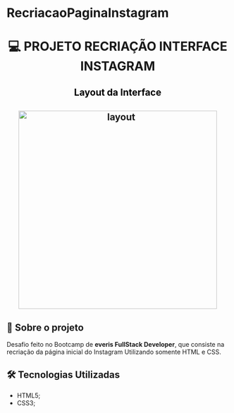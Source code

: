 # RecriacaoPaginaInstagram

<h1 align="center">

:computer: **PROJETO RECRIAÇÃO INTERFACE INSTAGRAM**

</h1>

<h2 align="center" style="color:black"> Layout da Interface
<h2>

<h2 align="center">
<img alt="layout" src= "https://github.com/angelresende/RecriacaoPaginaInstragram/blob/main/pag_init.PNG" width="450px">
</h2>

## 🚀 Sobre o projeto

Desafio feito no Bootcamp de **everis FullStack Developer**, que consiste na recriação da página inicial do Instagram Utilizando somente HTML e CSS.

## 🛠️ Tecnologias Utilizadas

- HTML5;
- CSS3;

